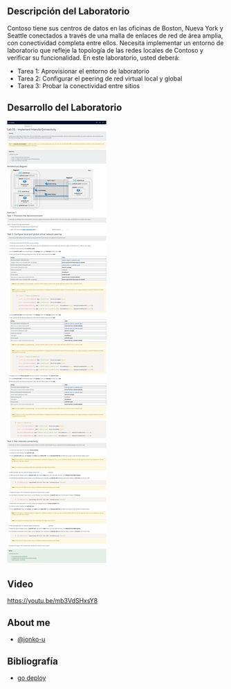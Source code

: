 
## Descripción del Laboratorio
Contoso tiene sus centros de datos en las oficinas de Boston, Nueva York y Seattle conectados a través de una malla de enlaces de red de área amplia, con conectividad completa entre ellos. Necesita implementar un entorno de laboratorio que refleje la topología de las redes locales de Contoso y verificar su funcionalidad.
En este laboratorio, usted deberá:

- Tarea 1: Aprovisionar el entorno de laboratorio
- Tarea 2: Configurar el peering de red virtual local y global
- Tarea 3: Probar la conectividad entre sitios


## Desarrollo del Laboratorio
![Logo](/AZ-104-Microsoft%20Azure%20Administrator/Lab%205A%20-%20Implement%20Intersite%20Connectivity/screenshots/Lab5A.png)

## Video
https://youtu.be/mb3VdSHxsY8

## About me
- [@jonko-u](https://github.com/jonko-u)

## Bibliografía

- [go deploy](https://lms.godeploy.it/)
